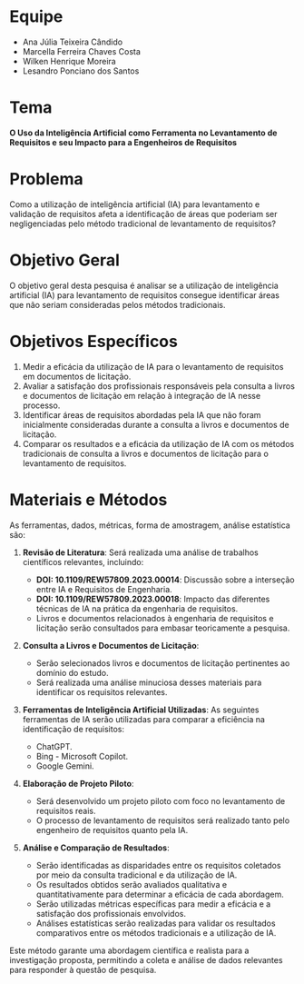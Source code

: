 # Equipe

* Ana Júlia Teixeira Cândido
* Marcella Ferreira Chaves Costa
* Wilken Henrique Moreira
* Lesandro Ponciano dos Santos

# Tema

**O Uso da Inteligência Artificial como Ferramenta no Levantamento de Requisitos e seu Impacto para a Engenheiros de Requisitos**

# Problema

Como a utilização de inteligência artificial (IA) para levantamento e validação de requisitos afeta a identificação de áreas que poderiam ser negligenciadas pelo método tradicional de levantamento de requisitos?

# Objetivo Geral

O objetivo geral desta pesquisa é analisar se a utilização de inteligência artificial (IA) para levantamento de requisitos consegue identificar áreas que não seriam consideradas pelos métodos tradicionais.


# Objetivos Específicos

1. Medir a eficácia da utilização de IA para o levantamento de requisitos em documentos de licitação.
2. Avaliar a satisfação dos profissionais responsáveis pela consulta a livros e documentos de licitação em relação à integração de IA nesse processo.
3. Identificar áreas de requisitos abordadas pela IA que não foram inicialmente consideradas durante a consulta a livros e documentos de licitação.
4. Comparar os resultados e a eficácia da utilização de IA com os métodos tradicionais de consulta a livros e documentos de licitação para o levantamento de requisitos.


# Materiais e Métodos
As ferramentas, dados, métricas, forma de amostragem, análise estatística são:

1. **Revisão de Literatura**:
Será realizada uma análise de trabalhos científicos relevantes, incluindo:
     - **DOI: 10.1109/REW57809.2023.00014**: Discussão sobre a interseção entre IA e Requisitos de Engenharia.
     - **DOI: 10.1109/REW57809.2023.00018**: Impacto das diferentes técnicas de IA na prática da engenharia de requisitos.
     - Livros e documentos relacionados à engenharia de requisitos e licitação serão consultados para embasar teoricamente a pesquisa.

2. **Consulta a Livros e Documentos de Licitação**:
   - Serão selecionados livros e documentos de licitação pertinentes ao domínio do estudo.
   - Será realizada uma análise minuciosa desses materiais para identificar os requisitos relevantes.

3. **Ferramentas de Inteligência Artificial Utilizadas**:
As seguintes ferramentas de IA serão utilizadas para comparar a eficiência na identificação de requisitos:
     - ChatGPT.
     - Bing - Microsoft Copilot.
     - Google Gemini.

4. **Elaboração de Projeto Piloto**:
   - Será desenvolvido um projeto piloto com foco no levantamento de requisitos reais.
   - O processo de levantamento de requisitos será realizado tanto pelo engenheiro de requisitos quanto pela IA.

5. **Análise e Comparação de Resultados**:
   - Serão identificadas as disparidades entre os requisitos coletados por meio da consulta tradicional e da utilização de IA.
   - Os resultados obtidos serão avaliados qualitativa e quantitativamente para determinar a eficácia de cada abordagem.
   - Serão utilizadas métricas específicas para medir a eficácia e a satisfação dos profissionais envolvidos.
   - Análises estatísticas serão realizadas para validar os resultados comparativos entre os métodos tradicionais e a utilização de IA.
  
Este método garante uma abordagem científica e realista para a investigação proposta, permitindo a coleta e análise de dados relevantes para responder à questão de pesquisa.

